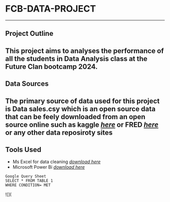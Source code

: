 # FCB-DATA-PROJECT
---

## Project Outline
This project aims to analyses the performance of all the students in Data Analysis class at the Future Clan bootcamp 2024. 
---

## Data Sources
The primary source of data used for this project is Data sales.csy which is an open source data that can be feely downloaded from an open source online such as kaggle _[here](www.kaggle.com)_ or FRED _[here](www.fred.stlouisfed.org)_ or any other data reposiroty sites
---

## Tools Used

- Ms Excel for data cleaning _[download here](http://microsoft.com)_
- Microsoft Power Bi _[download here](http://powerbi.microsoft.com)_


```
Google Query Sheet
SELECT * FROM TABLE 1
WHERE CONDITION= MET

```
![](
